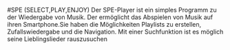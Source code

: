 #SPE (SELECT,PLAY,ENJOY)
Der  SPE-Player ist ein simples Programm zu der Wiedergabe von Musik. Der ermöglicht das Abspielen von Musik auf ihren Smartphone.Sie haben die Möglichkeiten Playlists zu erstellen, Zufallswiedergabe und die Navigation. Mit einer Suchfunktion ist es möglich seine Lieblingslieder rauszusuchen
